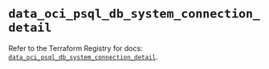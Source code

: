 # `data_oci_psql_db_system_connection_detail`

Refer to the Terraform Registry for docs: [`data_oci_psql_db_system_connection_detail`](https://registry.terraform.io/providers/oracle/oci/7.19.0/docs/data-sources/psql_db_system_connection_detail).
